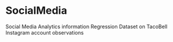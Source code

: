 # SocialMedia
Social Media Analytics information
Regression Dataset on TacoBell Instagram account observations
